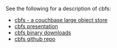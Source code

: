 
See the following for a description of cbfs:

* [cbfs - a couchbase large object store](http://dustin.sallings.org/2012/09/27/cbfs.html)
* [cbfs presentation](http://labs.couchbase.com/cbfs/)
* [cbfs binary downloads](http://cbfs-ext.hq.couchbase.com/dist/)
* [cbfs github repo](http://github.com/couchbaselabs/cbfs)
